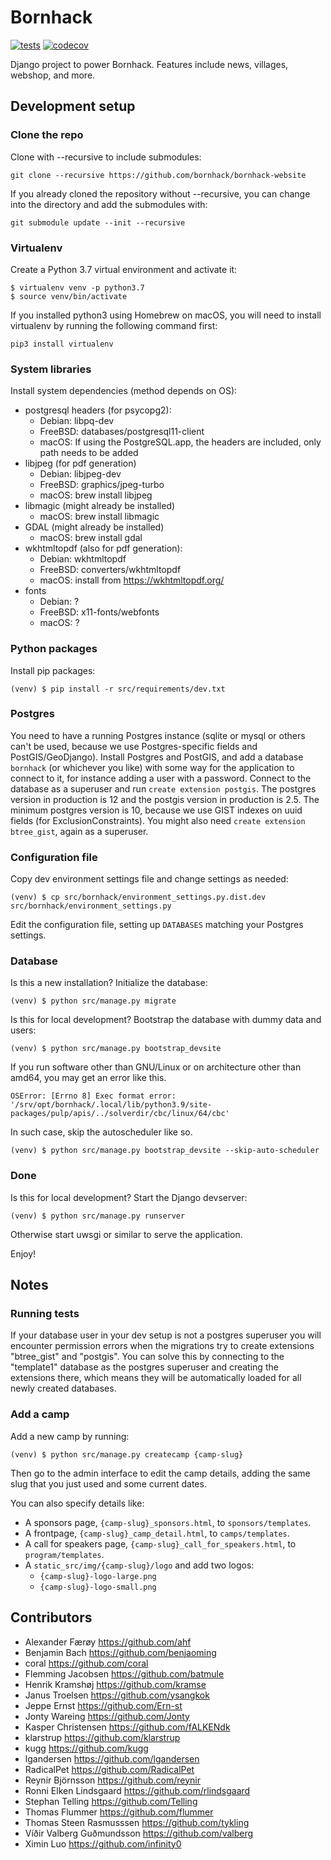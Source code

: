 # Bornhack

[![tests](https://github.com/bornhack/bornhack-website/actions/workflows/main.yml/badge.svg)](https://github.com/bornhack/bornhack-website/actions)
[![codecov](https://codecov.io/gh/bornhack/bornhack-website/branch/master/graph/badge.svg)](https://codecov.io/gh/bornhack/bornhack-website)

Django project to power Bornhack. Features include news, villages, webshop, and more.

## Development setup

### Clone the repo
Clone with --recursive to include submodules:

    git clone --recursive https://github.com/bornhack/bornhack-website

If you already cloned the repository without --recursive, you can change into the directory and add the submodules with:

    git submodule update --init --recursive

### Virtualenv
Create a Python 3.7 virtual environment and activate it:
```
$ virtualenv venv -p python3.7
$ source venv/bin/activate
```

If you installed python3 using Homebrew on macOS, you will need to install virtualenv by running the following command first:
```
pip3 install virtualenv
```

### System libraries
Install system dependencies (method depends on OS):
- postgresql headers (for psycopg2):
  - Debian: libpq-dev
  - FreeBSD: databases/postgresql11-client
  - macOS: If using the PostgreSQL.app, the headers are included, only path needs to be added
- libjpeg (for pdf generation)
  - Debian: libjpeg-dev
  - FreeBSD: graphics/jpeg-turbo
  - macOS: brew install libjpeg
- libmagic (might already be installed)
  - macOS: brew install libmagic
- GDAL (might already be installed)
  - macOS: brew install gdal
- wkhtmltopdf (also for pdf generation):
  - Debian: wkhtmltopdf
  - FreeBSD: converters/wkhtmltopdf
  - macOS: install from https://wkhtmltopdf.org/
- fonts
  - Debian: ?
  - FreeBSD: x11-fonts/webfonts
  - macOS: ?

### Python packages
Install pip packages:
```
(venv) $ pip install -r src/requirements/dev.txt
```

### Postgres

You need to have a running Postgres instance (sqlite or mysql or others can't be used, because we use Postgres-specific fields and PostGIS/GeoDjango). Install Postgres and PostGIS, and add a database `bornhack` (or whichever you like) with some way for the application to connect to it, for instance adding a user with a password. Connect to the database as a superuser and run `create extension postgis`. The postgres version in production is 12 and the postgis version in production is 2.5. The minimum postgres version is 10, because we use GIST indexes on uuid fields (for ExclusionConstraints). You might also need `create extension btree_gist`, again as a superuser.

### Configuration file

Copy dev environment settings file and change settings as needed:

```
(venv) $ cp src/bornhack/environment_settings.py.dist.dev src/bornhack/environment_settings.py
```

Edit the configuration file, setting up `DATABASES` matching your Postgres settings.

### Database
Is this a new installation? Initialize the database:

```
(venv) $ python src/manage.py migrate
```

Is this for local development? Bootstrap the database with dummy data and users:

```
(venv) $ python src/manage.py bootstrap_devsite
```

If you run software other than GNU/Linux or on architecture other than amd64,
you may get an error like this.

```
OSError: [Errno 8] Exec format error: '/srv/opt/bornhack/.local/lib/python3.9/site-packages/pulp/apis/../solverdir/cbc/linux/64/cbc'
```

In such case, skip the autoscheduler like so.

```
(venv) $ python src/manage.py bootstrap_devsite --skip-auto-scheduler
```

### Done
Is this for local development? Start the Django devserver:
```
(venv) $ python src/manage.py runserver
```

Otherwise start uwsgi or similar to serve the application.

Enjoy!

## Notes

### Running tests
If your database user in your dev setup is not a postgres superuser you will encounter permission errors when the migrations try to create extensions "btree_gist" and "postgis". You can solve this by connecting to the "template1" database as the postgres superuser and creating the extensions there, which means they will be automatically loaded for all newly created databases.

### Add a camp

Add a new camp by running:

```
(venv) $ python src/manage.py createcamp {camp-slug}
```

Then go to the admin interface to edit the camp details, adding the same slug
that you just used and some current dates.

You can also specify details like:

* A sponsors page, `{camp-slug}_sponsors.html`, to `sponsors/templates`.
* A frontpage, `{camp-slug}_camp_detail.html`, to `camps/templates`.
* A call for speakers page, `{camp-slug}_call_for_speakers.html`, to `program/templates`.
* A `static_src/img/{camp-slug}/logo` and add two logos:
    * `{camp-slug}-logo-large.png`
    * `{camp-slug}-logo-small.png`

## Contributors
* Alexander Færøy https://github.com/ahf
* Benjamin Bach https://github.com/benjaoming
* coral https://github.com/coral
* Flemming Jacobsen https://github.com/batmule
* Henrik Kramshøj https://github.com/kramse
* Janus Troelsen https://github.com/ysangkok
* Jeppe Ernst https://github.com/Ern-st
* Jonty Wareing https://github.com/Jonty
* Kasper Christensen https://github.com/fALKENdk
* klarstrup https://github.com/klarstrup
* kugg https://github.com/kugg
* lgandersen https://github.com/lgandersen
* RadicalPet https://github.com/RadicalPet
* Reynir Björnsson https://github.com/reynir
* Ronni Elken Lindsgaard https://github.com/rlindsgaard
* Stephan Telling https://github.com/Telling
* Thomas Flummer https://github.com/flummer
* Thomas Steen Rasmusssen https://github.com/tykling
* Víðir Valberg Guðmundsson https://github.com/valberg
* Ximin Luo https://github.com/infinity0

